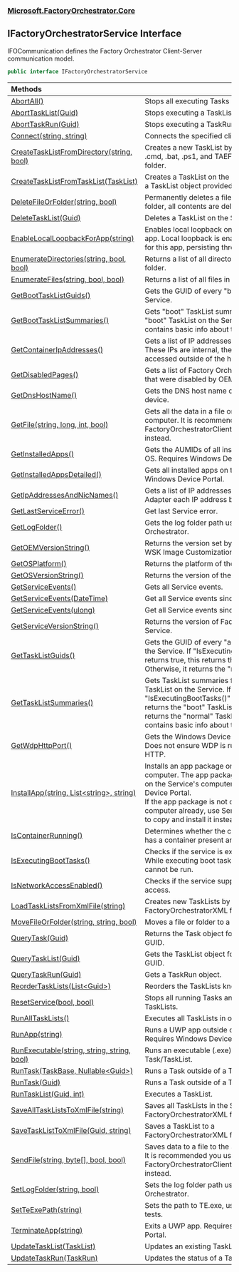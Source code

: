 ### [Microsoft.FactoryOrchestrator.Core](Microsoft_FactoryOrchestrator_Core.md 'Microsoft.FactoryOrchestrator.Core')
## IFactoryOrchestratorService Interface
IFOCommunication defines the Factory Orchestrator Client-Server communication model.  
```csharp
public interface IFactoryOrchestratorService
```

| Methods | |
| :--- | :--- |
| [AbortAll()](IFactoryOrchestratorService_AbortAll().md 'Microsoft.FactoryOrchestrator.Core.IFactoryOrchestratorService.AbortAll()') | Stops all executing Tasks and/or TaskLists.<br/> |
| [AbortTaskList(Guid)](IFactoryOrchestratorService_AbortTaskList(Guid).md 'Microsoft.FactoryOrchestrator.Core.IFactoryOrchestratorService.AbortTaskList(System.Guid)') | Stops executing a TaskList.<br/> |
| [AbortTaskRun(Guid)](IFactoryOrchestratorService_AbortTaskRun(Guid).md 'Microsoft.FactoryOrchestrator.Core.IFactoryOrchestratorService.AbortTaskRun(System.Guid)') | Stops executing a TaskRun.<br/> |
| [Connect(string, string)](IFactoryOrchestratorService_Connect(string_string).md 'Microsoft.FactoryOrchestrator.Core.IFactoryOrchestratorService.Connect(string, string)') | Connects the specified client to the service.<br/> |
| [CreateTaskListFromDirectory(string, bool)](IFactoryOrchestratorService_CreateTaskListFromDirectory(string_bool).md 'Microsoft.FactoryOrchestrator.Core.IFactoryOrchestratorService.CreateTaskListFromDirectory(string, bool)') | Creates a new TaskList by finding all .exe, .cmd, .bat, .ps1, and TAEF files in a given folder.<br/> |
| [CreateTaskListFromTaskList(TaskList)](IFactoryOrchestratorService_CreateTaskListFromTaskList(TaskList).md 'Microsoft.FactoryOrchestrator.Core.IFactoryOrchestratorService.CreateTaskListFromTaskList(Microsoft.FactoryOrchestrator.Core.TaskList)') | Creates a TaskList on the Service by copying a TaskList object provided by the Client.<br/> |
| [DeleteFileOrFolder(string, bool)](IFactoryOrchestratorService_DeleteFileOrFolder(string_bool).md 'Microsoft.FactoryOrchestrator.Core.IFactoryOrchestratorService.DeleteFileOrFolder(string, bool)') | Permanently deletes a file or folder. If a folder, all contents are deleted.<br/> |
| [DeleteTaskList(Guid)](IFactoryOrchestratorService_DeleteTaskList(Guid).md 'Microsoft.FactoryOrchestrator.Core.IFactoryOrchestratorService.DeleteTaskList(System.Guid)') | Deletes a TaskList on the Service.<br/> |
| [EnableLocalLoopbackForApp(string)](IFactoryOrchestratorService_EnableLocalLoopbackForApp(string).md 'Microsoft.FactoryOrchestrator.Core.IFactoryOrchestratorService.EnableLocalLoopbackForApp(string)') | Enables local loopback on the given UWP app. Local loopback is enabled permanently for this app, persisting through reboots.<br/> |
| [EnumerateDirectories(string, bool, bool)](IFactoryOrchestratorService_EnumerateDirectories(string_bool_bool).md 'Microsoft.FactoryOrchestrator.Core.IFactoryOrchestratorService.EnumerateDirectories(string, bool, bool)') | Returns a list of all directories in a given folder.<br/> |
| [EnumerateFiles(string, bool, bool)](IFactoryOrchestratorService_EnumerateFiles(string_bool_bool).md 'Microsoft.FactoryOrchestrator.Core.IFactoryOrchestratorService.EnumerateFiles(string, bool, bool)') | Returns a list of all files in a given folder.<br/> |
| [GetBootTaskListGuids()](IFactoryOrchestratorService_GetBootTaskListGuids().md 'Microsoft.FactoryOrchestrator.Core.IFactoryOrchestratorService.GetBootTaskListGuids()') | Gets the GUID of every "boot" TaskList on the Service.<br/> |
| [GetBootTaskListSummaries()](IFactoryOrchestratorService_GetBootTaskListSummaries().md 'Microsoft.FactoryOrchestrator.Core.IFactoryOrchestratorService.GetBootTaskListSummaries()') | Gets "boot" TaskList summaries for every "boot" TaskList on the Service. The summary contains basic info about the TaskList.<br/> |
| [GetContainerIpAddresses()](IFactoryOrchestratorService_GetContainerIpAddresses().md 'Microsoft.FactoryOrchestrator.Core.IFactoryOrchestratorService.GetContainerIpAddresses()') | Gets a list of IP addresses for the container. These IPs are internal, they cannot be accessed outside of the host.<br/> |
| [GetDisabledPages()](IFactoryOrchestratorService_GetDisabledPages().md 'Microsoft.FactoryOrchestrator.Core.IFactoryOrchestratorService.GetDisabledPages()') | Gets a list of Factory Orchestrator App pages that were disabled by OEM Customization.<br/> |
| [GetDnsHostName()](IFactoryOrchestratorService_GetDnsHostName().md 'Microsoft.FactoryOrchestrator.Core.IFactoryOrchestratorService.GetDnsHostName()') | Gets the DNS host name of the connected device.<br/> |
| [GetFile(string, long, int, bool)](IFactoryOrchestratorService_GetFile(string_long_int_bool).md 'Microsoft.FactoryOrchestrator.Core.IFactoryOrchestratorService.GetFile(string, long, int, bool)') | Gets all the data in a file on the Service's computer. It is recommended you use FactoryOrchestratorClient::GetFileFromDevice instead.<br/> |
| [GetInstalledApps()](IFactoryOrchestratorService_GetInstalledApps().md 'Microsoft.FactoryOrchestrator.Core.IFactoryOrchestratorService.GetInstalledApps()') | Gets the AUMIDs of all installed apps on the OS. Requires Windows Device Portal.<br/> |
| [GetInstalledAppsDetailed()](IFactoryOrchestratorService_GetInstalledAppsDetailed().md 'Microsoft.FactoryOrchestrator.Core.IFactoryOrchestratorService.GetInstalledAppsDetailed()') | Gets all installed apps on the OS. Requires Windows Device Portal.<br/> |
| [GetIpAddressesAndNicNames()](IFactoryOrchestratorService_GetIpAddressesAndNicNames().md 'Microsoft.FactoryOrchestrator.Core.IFactoryOrchestratorService.GetIpAddressesAndNicNames()') | Gets a list of IP addresses and the Network Adapter each IP address belongs to.<br/> |
| [GetLastServiceError()](IFactoryOrchestratorService_GetLastServiceError().md 'Microsoft.FactoryOrchestrator.Core.IFactoryOrchestratorService.GetLastServiceError()') | Get last Service error.<br/> |
| [GetLogFolder()](IFactoryOrchestratorService_GetLogFolder().md 'Microsoft.FactoryOrchestrator.Core.IFactoryOrchestratorService.GetLogFolder()') | Gets the log folder path used by Factory Orchestrator.<br/> |
| [GetOEMVersionString()](IFactoryOrchestratorService_GetOEMVersionString().md 'Microsoft.FactoryOrchestrator.Core.IFactoryOrchestratorService.GetOEMVersionString()') | Returns the version set by the OEM duing WSK Image Customization.<br/> |
| [GetOSPlatform()](IFactoryOrchestratorService_GetOSPlatform().md 'Microsoft.FactoryOrchestrator.Core.IFactoryOrchestratorService.GetOSPlatform()') | Returns the platform of the OS.<br/> |
| [GetOSVersionString()](IFactoryOrchestratorService_GetOSVersionString().md 'Microsoft.FactoryOrchestrator.Core.IFactoryOrchestratorService.GetOSVersionString()') | Returns the version of the OS.<br/> |
| [GetServiceEvents()](IFactoryOrchestratorService_GetServiceEvents().md 'Microsoft.FactoryOrchestrator.Core.IFactoryOrchestratorService.GetServiceEvents()') | Gets all Service events.<br/> |
| [GetServiceEvents(DateTime)](IFactoryOrchestratorService_GetServiceEvents(DateTime).md 'Microsoft.FactoryOrchestrator.Core.IFactoryOrchestratorService.GetServiceEvents(System.DateTime)') | Get all Service events since given time.<br/> |
| [GetServiceEvents(ulong)](IFactoryOrchestratorService_GetServiceEvents(ulong).md 'Microsoft.FactoryOrchestrator.Core.IFactoryOrchestratorService.GetServiceEvents(ulong)') | Get all Service events since given index.<br/> |
| [GetServiceVersionString()](IFactoryOrchestratorService_GetServiceVersionString().md 'Microsoft.FactoryOrchestrator.Core.IFactoryOrchestratorService.GetServiceVersionString()') | Returns the version of Factory Orchestrator Service.<br/> |
| [GetTaskListGuids()](IFactoryOrchestratorService_GetTaskListGuids().md 'Microsoft.FactoryOrchestrator.Core.IFactoryOrchestratorService.GetTaskListGuids()') | Gets the GUID of every "active" TaskList on the Service. If "IsExecutingBootTasks()" returns true, this returns the "boot" TaskLists. Otherwise, it returns the "normal" TaskLists.<br/> |
| [GetTaskListSummaries()](IFactoryOrchestratorService_GetTaskListSummaries().md 'Microsoft.FactoryOrchestrator.Core.IFactoryOrchestratorService.GetTaskListSummaries()') | Gets TaskList summaries for every "active" TaskList on the Service.  If "IsExecutingBootTasks()" returns true, this returns the "boot" TaskLists. Otherwise, it returns the "normal" TaskLists. The summary contains basic info about the TaskList.<br/> |
| [GetWdpHttpPort()](IFactoryOrchestratorService_GetWdpHttpPort().md 'Microsoft.FactoryOrchestrator.Core.IFactoryOrchestratorService.GetWdpHttpPort()') | Gets the Windows Device Portal HTTP port. Does not ensure WDP is running or supports HTTP.<br/> |
| [InstallApp(string, List&lt;string&gt;, string)](IFactoryOrchestratorService_InstallApp(string_List_string__string).md 'Microsoft.FactoryOrchestrator.Core.IFactoryOrchestratorService.InstallApp(string, System.Collections.Generic.List&lt;string&gt;, string)') | Installs an app package on the Service's computer. The app package must already be on the Service's computer. Requires Windows Device Portal.<br/>If the app package is not on the Service's computer already, use SendAndInstallApp() to copy and install it instead.<br/> |
| [IsContainerRunning()](IFactoryOrchestratorService_IsContainerRunning().md 'Microsoft.FactoryOrchestrator.Core.IFactoryOrchestratorService.IsContainerRunning()') | Determines whether the connected device has a container present and running.<br/> |
| [IsExecutingBootTasks()](IFactoryOrchestratorService_IsExecutingBootTasks().md 'Microsoft.FactoryOrchestrator.Core.IFactoryOrchestratorService.IsExecutingBootTasks()') | Checks if the service is executing boot tasks. While executing boot tasks, many commands cannot be run.<br/> |
| [IsNetworkAccessEnabled()](IFactoryOrchestratorService_IsNetworkAccessEnabled().md 'Microsoft.FactoryOrchestrator.Core.IFactoryOrchestratorService.IsNetworkAccessEnabled()') | Checks if the service supports network access.<br/> |
| [LoadTaskListsFromXmlFile(string)](IFactoryOrchestratorService_LoadTaskListsFromXmlFile(string).md 'Microsoft.FactoryOrchestrator.Core.IFactoryOrchestratorService.LoadTaskListsFromXmlFile(string)') | Creates new TaskLists by loading them from a FactoryOrchestratorXML file.<br/> |
| [MoveFileOrFolder(string, string, bool)](IFactoryOrchestratorService_MoveFileOrFolder(string_string_bool).md 'Microsoft.FactoryOrchestrator.Core.IFactoryOrchestratorService.MoveFileOrFolder(string, string, bool)') | Moves a file or folder to a new location.<br/> |
| [QueryTask(Guid)](IFactoryOrchestratorService_QueryTask(Guid).md 'Microsoft.FactoryOrchestrator.Core.IFactoryOrchestratorService.QueryTask(System.Guid)') | Returns the Task object for a given Task GUID.<br/> |
| [QueryTaskList(Guid)](IFactoryOrchestratorService_QueryTaskList(Guid).md 'Microsoft.FactoryOrchestrator.Core.IFactoryOrchestratorService.QueryTaskList(System.Guid)') | Gets the TaskList object for a given TaskList GUID.<br/> |
| [QueryTaskRun(Guid)](IFactoryOrchestratorService_QueryTaskRun(Guid).md 'Microsoft.FactoryOrchestrator.Core.IFactoryOrchestratorService.QueryTaskRun(System.Guid)') | Gets a TaskRun object.<br/> |
| [ReorderTaskLists(List&lt;Guid&gt;)](IFactoryOrchestratorService_ReorderTaskLists(List_Guid_).md 'Microsoft.FactoryOrchestrator.Core.IFactoryOrchestratorService.ReorderTaskLists(System.Collections.Generic.List&lt;System.Guid&gt;)') | Reorders the TaskLists known to the Service.<br/> |
| [ResetService(bool, bool)](IFactoryOrchestratorService_ResetService(bool_bool).md 'Microsoft.FactoryOrchestrator.Core.IFactoryOrchestratorService.ResetService(bool, bool)') | Stops all running Tasks and deletes all TaskLists.<br/> |
| [RunAllTaskLists()](IFactoryOrchestratorService_RunAllTaskLists().md 'Microsoft.FactoryOrchestrator.Core.IFactoryOrchestratorService.RunAllTaskLists()') | Executes all TaskLists in order.<br/> |
| [RunApp(string)](IFactoryOrchestratorService_RunApp(string).md 'Microsoft.FactoryOrchestrator.Core.IFactoryOrchestratorService.RunApp(string)') | Runs a UWP app outside of a Task/TaskList. Requires Windows Device Portal.<br/> |
| [RunExecutable(string, string, string, bool)](IFactoryOrchestratorService_RunExecutable(string_string_string_bool).md 'Microsoft.FactoryOrchestrator.Core.IFactoryOrchestratorService.RunExecutable(string, string, string, bool)') | Runs an executable (.exe) outside of a Task/TaskList.<br/> |
| [RunTask(TaskBase, Nullable&lt;Guid&gt;)](IFactoryOrchestratorService_RunTask(TaskBase_Nullable_Guid_).md 'Microsoft.FactoryOrchestrator.Core.IFactoryOrchestratorService.RunTask(Microsoft.FactoryOrchestrator.Core.TaskBase, System.Nullable&lt;System.Guid&gt;)') | Runs a Task outside of a TaskList.<br/> |
| [RunTask(Guid)](IFactoryOrchestratorService_RunTask(Guid).md 'Microsoft.FactoryOrchestrator.Core.IFactoryOrchestratorService.RunTask(System.Guid)') | Runs a Task outside of a TaskList.<br/> |
| [RunTaskList(Guid, int)](IFactoryOrchestratorService_RunTaskList(Guid_int).md 'Microsoft.FactoryOrchestrator.Core.IFactoryOrchestratorService.RunTaskList(System.Guid, int)') | Executes a TaskList.<br/> |
| [SaveAllTaskListsToXmlFile(string)](IFactoryOrchestratorService_SaveAllTaskListsToXmlFile(string).md 'Microsoft.FactoryOrchestrator.Core.IFactoryOrchestratorService.SaveAllTaskListsToXmlFile(string)') | Saves all TaskLists in the Service to a FactoryOrchestratorXML file.<br/> |
| [SaveTaskListToXmlFile(Guid, string)](IFactoryOrchestratorService_SaveTaskListToXmlFile(Guid_string).md 'Microsoft.FactoryOrchestrator.Core.IFactoryOrchestratorService.SaveTaskListToXmlFile(System.Guid, string)') | Saves a TaskList to a FactoryOrchestratorXML file.<br/> |
| [SendFile(string, byte[], bool, bool)](IFactoryOrchestratorService_SendFile(string_byte___bool_bool).md 'Microsoft.FactoryOrchestrator.Core.IFactoryOrchestratorService.SendFile(string, byte[], bool, bool)') | Saves data to a file to the Service's computer. It is recommended you use FactoryOrchestratorClient::SendFileToDevice instead.<br/> |
| [SetLogFolder(string, bool)](IFactoryOrchestratorService_SetLogFolder(string_bool).md 'Microsoft.FactoryOrchestrator.Core.IFactoryOrchestratorService.SetLogFolder(string, bool)') | Sets the log folder path used by Factory Orchestrator.<br/> |
| [SetTeExePath(string)](IFactoryOrchestratorService_SetTeExePath(string).md 'Microsoft.FactoryOrchestrator.Core.IFactoryOrchestratorService.SetTeExePath(string)') | Sets the path to TE.exe, used to run TAEF tests.<br/> |
| [TerminateApp(string)](IFactoryOrchestratorService_TerminateApp(string).md 'Microsoft.FactoryOrchestrator.Core.IFactoryOrchestratorService.TerminateApp(string)') | Exits a UWP app. Requires Windows Device Portal.<br/> |
| [UpdateTaskList(TaskList)](IFactoryOrchestratorService_UpdateTaskList(TaskList).md 'Microsoft.FactoryOrchestrator.Core.IFactoryOrchestratorService.UpdateTaskList(Microsoft.FactoryOrchestrator.Core.TaskList)') | Updates an existing TaskList on the Service.<br/> |
| [UpdateTaskRun(TaskRun)](IFactoryOrchestratorService_UpdateTaskRun(TaskRun).md 'Microsoft.FactoryOrchestrator.Core.IFactoryOrchestratorService.UpdateTaskRun(Microsoft.FactoryOrchestrator.Core.TaskRun)') | Updates the status of a TaskRun.<br/> |
